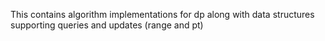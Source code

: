 This contains algorithm implementations for dp along with data structures supporting queries and updates (range and pt)
